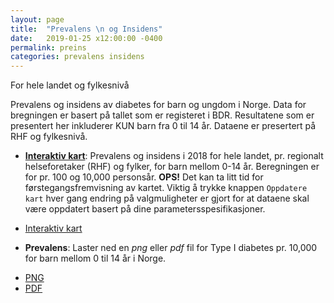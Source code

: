 ```yaml
---
layout: page
title:  "Prevalens \n og Insidens"
date:   2019-01-25 x12:00:00 -0400
permalink: preins
categories: prevalens insidens
---
```


For hele landet og fylkesnivå


Prevalens og insidens av diabetes for barn og ungdom i Norge. Data for bregningen er
basert på tallet som er registeret i BDR. Resultatene som er presentert her
inkluderer KUN barn fra 0 til 14 år. Dataene er presertert på RHF og fylkesnivå.

- [__Interaktiv kart__]( https://bdreg.shinyapps.io/interaktiv/ "interaktiv"): Prevalens
  og insidens i 2018 for hele landet, pr. regionalt helseforetaker (RHF) og fylker, for barn mellom 0-14
  år. Beregningen er for pr. 100 og 10,000 personsår. **OPS!** Det kan ta litt tid
  for førstegangsfremvisning av kartet. Viktig å trykke knappen `Oppdatere kart` hver gang
  endring på valgmuligheter er gjort for at dataene skal være oppdatert basert på
  dine parametersspesifikasjoner.
<ul class="actions">
<li><a href="https://bdreg.shinyapps.io/interaktiv" class="button special" target="_blank">Interaktiv kart</a></li>
</ul>


- __Prevalens__: Laster ned en *png* eller *pdf* fil for Type I diabetes pr. 10,000 for barn mellom 0 til 14 år i Norge.

<div class="row">
<ul class="actions small">
<li><a href="/plot/kartDiab1for0Til14.png" class="button special icon fa-download">PNG</a></li>
<li><a href="/plot/kartDiab1for0Til14.pdf" class="button special icon fa-download">PDF</a></li>
</ul>
</div>

